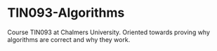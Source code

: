 # TIN093-Algorithms
Course TIN093 at Chalmers University. Oriented towards proving why algorithms are correct and why they work.
